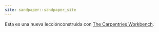 ```yaml
---
site: sandpaper::sandpaper_site
---
```


Esta es una nueva lecciónconstruida con [The Carpentries Workbench][workbench]. 


[workbench]: https://carpentries.github.io/sandpaper-docs

